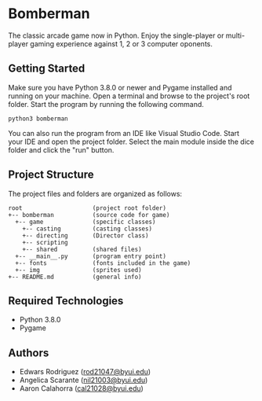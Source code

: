 # Bomberman
The classic arcade game now in Python. Enjoy the single-player or multi-player gaming experience against 1, 2 or 3 computer oponents.

## Getting Started
Make sure you have Python 3.8.0 or newer  and Pygame installed and running on your machine. Open a terminal and 
browse to the project's root folder. Start the program by running the following command.
```
python3 bomberman 
```
You can also run the program from an IDE like Visual Studio Code. Start your IDE and open the 
project folder. Select the main module inside the dice folder and click the "run" button.

## Project Structure
The project files and folders are organized as follows:
```
root                    (project root folder)
+-- bomberman           (source code for game)
  +-- game              (specific classes)
    +-- casting         (casting classes)
    +-- directing       (Director class)
    +-- scripting
    +-- shared          (shared files)
  +-- __main__.py       (program entry point)
  +-- fonts             (fonts included in the game)
  +-- img               (sprites used)
+-- README.md           (general info)
```

## Required Technologies
* Python 3.8.0
* Pygame

## Authors
* Edwars Rodriguez (rod21047@byui.edu)
* Angelica Scarante (nil21003@byui.edu)
* Aaron Calahorra (cal21028@byui.edu)
